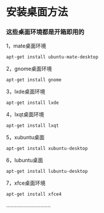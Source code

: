 # 安装桌面方法

### 这些桌面环境都是开箱即用的

1，mate桌面环境

`apt-get install ubuntu-mate-desktop`

2，gnome桌面环境

`apt-get install gnome`

3，lxde桌面环境

`apt-get install lxde`

4，lxqt桌面环境

`apt-get install lxqt`

5，xubuntu桌面

`apt-get install xubuntu-desktop`

6，lubuntu桌面

`apt-get install lubuntu-desktop`

7，xfce桌面环境

`apt-get install xfce4`

…………………………

